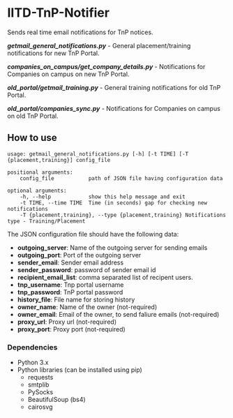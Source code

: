 # IITD-TnP-Notifier
Sends real time email notifications for TnP notices.

***getmail_general_notifications.py*** - General placement/training notifications for new TnP Portal.

***companies_on_campus/get_company_details.py*** - Notifications for Companies on campus on new TnP Portal.

***old_portal/getmail_training.py*** - General training notifications for old TnP Portal.

***old_portal/companies_sync.py*** - Notifications for Companies on campus on old TnP Portal.


## How to use
    usage: getmail_general_notifications.py [-h] [-t TIME] [-T {placement,training}] config_file

    positional arguments:
        config_file           path of JSON file having configuration data

    optional arguments:
        -h, --help            show this help message and exit
        -t TIME, --time TIME  Time (in seconds) gap for checking new notifications
        -T {placement,training}, --type {placement,training} Notifications type - Training/Placement
    
The JSON configuration file should have the following data:
 - **outgoing_server**: Name of the outgoing server for sending emails
 - **outgoing_port**: Port of the outgoing server
 - **sender_email**: Sender email address
 - **sender_password**: password of sender email id
 - **recipient_email_list**: comma separated list of recipent users.
 - **tnp_username**: Tnp portal username
 - **tnp_password**: TnP portal password
 - **history_file**: File name for storing history
 - **owner_name**: Name of the owner (not-required)
 - **owner_email**: Email of the owner, to send faliure emails (not-required)
 - **proxy_url**: Proxy url (not-required)
 - **proxy_port**: Proxy port (not-required)

### Dependencies
- Python 3.x
- Python libraries (can be installed using pip)
    * requests
    * smtplib
    * PySocks
    * BeautifulSoup (bs4)
    * cairosvg
